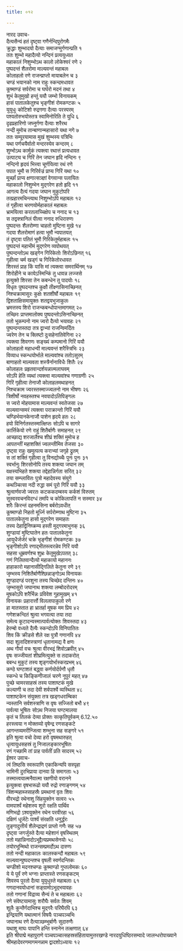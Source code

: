 ```yaml
---
title: ०१२

---
```

नारद उवाच-  
दैत्यसैन्यं हतं दृष्ट्वा गणैर्नन्दिपुरोगमैः  
क्रुद्धाः शुम्भादयो दैत्याः समाजग्मुर्गणान्प्रति १  
ततः शुम्भो महादैत्यो नन्दिनं प्रत्ययुध्यत  
महाकालं निशुम्भोऽथ कालो लोकेश्वरं रणे २  
पुष्पदन्तं शैलरोमा माल्यवन्तं महाबलः  
कोलाहलो रणे राजन्प्राप्तो मायाबलेन च ३  
चण्डं भयानको नाम राहुः स्कन्दमधावत  
कूष्माण्डं सर्परोमा च घर्घरो मदनं तथा ४  
शुभं केतुमुखो हन्तुं ययौ जम्भो विनायकम्  
हासं पातालकेतुश्च भृङ्गीशं रोमकण्टकः ५  
युयुधुः कोटिशो रुद्रगणा दैत्याः परस्परम्  
पश्यतोरुभयोस्तत्र स्वामिनोरिति ते युधि ६  
दृढप्रहारिणो जघ्नुर्गणा दैत्याः शरैरथ  
नन्दी मुमोच तान्बाणान्महासारो यथा नगे ७  
ततः सम्पूरयामास मुखं शुम्भस्य पत्रिभिः  
यथा पर्णचयैर्वातो मन्दरस्येव कन्दरम् ८  
शुम्भोऽथ कार्मुकं त्यक्त्वा रथात्तं प्रत्यधावत  
उत्पाट्य च गिरिं तेन जघान हृदि नन्दिनः ९  
नन्दिनो हृदयं भित्त्वा चूर्णयित्वा रथं रणे  
पपात भूमौ स गिरिर्वज्रं प्राप्य गिरिं यथा १०  
मूर्च्छां प्राप्य क्षणात्सञ्ज्ञां वेगवान्स पलायितः  
महाकालो निशुम्भेन मुद्गरेण हतो हृदि ११  
आगत्य दैत्यं गदया जघान मुकुटोपरि  
तत्प्रहारमचिन्त्याथ निशुम्भोऽपि महाबलः १२  
तं गृहीत्वा चरणयोर्महाकालं महाबलः  
भ्रामयित्वा करतलाच्चिक्षेप च ननाद च १३  
स तद्वक्त्रानिलं पीत्वा ननाद रुधिरारुणः  
पुष्पदन्तः शैलरोम्णा चाहतो मुष्टिना मुखे १४  
गदया शैलरोमाणं हत्वा भूमौ न्यपातयत्  
तं दृष्ट्वा पतितं भूमौ गिरिकेतुर्महाबलः १५  
पुष्पदन्तं महाभीमं मुद्गरेण व्यपोथयत्  
पुष्पन्दन्तोऽथ खड्गेन गिरिकेतोः शिरोऽछिनत् १६  
गृहीत्वा चर्म खड्गं च गिरिकेतोरधावत  
शिरस्तं प्राह किं यासि मां त्यक्त्वा समरार्थिनम् १७  
शिरोहीने च कायेऽस्मिन्किं तु धावन्न लज्जसे  
इत्युक्ते शिरसा तेन कबन्धेन तु पादयोः १८  
विधृतः पुष्पदन्तश्च कुक्षौ तीक्ष्णासिनाच्छिनत्  
निश्चक्रामासुरः कुक्षेः शतशीर्षो महाबलः १९  
द्विशताक्षिसमायुक्तः शतद्वयभुजाकुलः  
भ्रमत्तस्य शिरो राजन्कबन्धोपान्तमागमत् २०  
तच्छिरः प्राप्तमालोक्य पुष्पदन्तोऽसिनाच्छिनत्  
ततो भूकम्पनो नाम ज्वरो दैत्यो भयावहः २१  
पुष्पन्दन्तस्तदा तत्र द्वाभ्यां राजन्विमर्दितः  
ज्वरेण तेन च क्लिष्टो दुःसहेनातिवेगिना २२  
त्यक्त्वा शिवगणः सङ्ख्यं कम्पमानो गिरिं ययौ  
कोलाहलो महाधन्वी माल्यवन्तं शरैस्त्रिभिः २३  
विव्याध स्कन्धयोर्भाले माल्यवांश्च ततोऽसुरम्  
बाणाहतो माल्यवता शस्त्रैर्नानाविधैः शितैः २४  
कोलाहलः प्रहृतवान्दर्शयन्नात्मलाघवम्  
सोऽपि हेति व्यथां त्यक्त्वा माल्यवांश्च गणाग्रणीः २५  
गिरिं गृहीत्वा तेनाजौ कोलाहलमथाहनत्  
निश्चक्राम ज्वरस्तस्माज्ज्वलनो नाम भीषणः २६  
त्रिशीर्षो नवहस्तश्च नवपादोऽतिपिङ्गलः  
स ज्वरो मोहयामास माल्यवन्तं स्वतेजसा २७  
माल्यवान्समरं त्यक्त्वा पराक्रान्तो गिरिं ययौ  
चण्डिर्भयानकेनाजौ पाशेन हृदये हतः २८  
हयो विनिर्गतस्तस्मात्क्षिप्तः सोऽपि च सागरे  
कार्त्तिकेयो रणे राहुं शितैर्बाणैः समाहनत् २९  
आच्छाद्य शरजालैश्च शीघ्रं शक्तिं मुमोच ह  
आपतन्तीं महाशक्तिं ज्वलन्तीमिव तेजसा ३०  
दृष्ट्वा राहुः खमुत्पत्य कराभ्यां जगृहे द्रुतम्  
स तां शक्तिं गृहीत्वा तु विनद्योच्चैः पुनः पुनः ३१  
स्वर्भानुः शिरसोनोपि तस्य शक्त्या जघान तम्  
वक्षस्यभिहते शक्त्या तद्देहान्निर्गता सरित् ३२  
तया सम्प्लावितः पुत्रो महादेवस्य संयुगे  
कथञ्चित्सा नदी रुद्धा समं पूरो गिरिं ययौ ३३  
श्रुत्वार्णवजो ज्वरतः कटककदम्बस्य कर्कशं विरुतम्  
सुस्वरवचनविदग्धं तमपि च कोकिलापतिं न सस्मार ३४  
शरैः किरन्तं दहनमसिना बर्बरोऽवधीत्  
कूष्माण्डो निहतो मूर्ध्नि सर्परोम्णाथ मुष्टिना ३५  
पातालकेतुना हासो मुद्गरेण समाहतः  
तस्य देहाद्विनिष्क्रम्य हस्ती मुद्गरमाभुनक् ३६  
शुण्डायां मुष्टिघातेन हतः पातालकेतुना  
आयुधैर्जर्जरं चक्रे भृङ्गीशं रोमकण्टकः ३७  
भृङ्गीशोऽपि रणाद्भीतस्त्वरन्नेव गिरिं ययौ  
सहसा धूम्रवर्णश्च शुभ्रः केतुमुखेऽपतत् ३८  
गणं गिलितवान्दैत्यो महाकायो महाननः  
हाहाकारो महानासीद्गिलिते केतुना रणे ३९  
जृम्भस्य निशितैर्बाणैश्छिन्नाङ्गोऽथ विनायकः  
शुण्डादण्डं परशुना तस्य चिच्छेद दन्तिनः ४०  
जृम्भासुरो जघानाथ शक्त्या लम्बोदरोदरम्  
मूषकोऽपि शरैर्भिन्नः प्रविवेश गुहामुखम् ४१  
विनायकः प्रहारार्त्तो विललापाकुलो रणे  
हा मातस्तात हा भ्रातर्हा मूषक मम प्रिय ४२  
गणेशक्रन्दितं श्रुत्वा भगवत्या तया तदा  
समेत्य कूटादन्यस्मात्पार्वत्योक्तः शिवस्तदा ४३  
हेरम्बो वध्यते दैत्यैः स्कन्दोऽपि विनिपातितः  
शिव किं क्रीडसे शैले रक्ष पुत्रौ गणानपि ४४  
सदा शूलादिशस्त्राणां धृतानामद्य वै क्षणः  
अथ गौर्या वचः श्रुत्वा वीरभद्रं शिवोऽब्रवीत् ४५  
वृषः सज्जीयतां शीघ्रमित्युक्ते स तदाकरोत्  
बबन्ध मुकुटं तस्य शृङ्गयोर्भास्करप्रभम् ४६  
कण्ठे घण्टाशतं बद्ध्वा कर्णयोर्दर्पणौ धृतौ  
स्कन्धे च किङ्किणीजालं चरणे नूपुरं महत् ४७  
पुच्छे चामरसाहस्रं तस्य पाशाष्टकं मुखे  
कल्याणी च तदा देवी शर्वपार्श्वे व्यस्थिता ४८  
पाशाष्टकेन संयुक्ता तत्र खड्गधराम्बिका  
न्यस्तानि सर्वशस्त्राणि स वृषः सज्जितो बभौ ४९  
पार्वत्या भूषितः सोऽथ निजया घण्टमालया  
कृतं च तिलकं देव्या प्रोक्तः सत्कृतिपूर्वकम् 6.12.५०  
हरस्त्वया न मोक्तव्यो वृषेन्द्र रणसङ्कटे  
आगन्तव्यमरीन्जित्वा शम्भुना सह सङ्गरे ५१  
इति श्रुत्वा वचो देव्या हरो वृषमथारुहत्  
धृत्वायुधसहस्रं तु निजालङ्कारभूषितः  
रणं गच्छामि तां प्राह पार्वतीं प्रति सादरम् ५२  
ईश्वर उवाच-  
त्वं तिष्ठसि स्वरूपाणि एकाकिन्यपि सस्पृहा  
भामिनी दुरभिप्राया दानवा हि समागताः ५३  
तस्मात्त्वयात्मनैवात्मा रक्षणीयो वरानने  
इत्युक्त्वा वृषभारूढो ययौ रुद्रो रणाङ्गणम् ५४  
त्रिंशन्महाब्जसाहस्रैः प्रमथानां वृतः शिवः  
वीरभद्रो रथेनाशु सिंहयुक्तेन सत्वरः ५५  
वामपार्श्वं महेशस्य शूरो रक्षति पार्थिव  
मणिभद्रो ऽश्वयुक्तेन रथेन परवीरहा ५६  
दक्षिणं धूर्जटेः पार्श्वं संरक्षति धनुर्द्धरः  
तुङ्गादुत्तीर्य शैलेन्द्राद्रणं प्राप्तो गणैः सह ५७  
दृष्ट्वा जगर्जुस्ते दैत्या महेशानं वृषस्थितम्  
ततो महान्निनादोऽभूद्दैत्यप्रमथसेनयोः ५८  
तयोरभून्मिथो राजन्सम्प्रमर्दोऽथ दारुणः  
ततो नन्दी महाकालः कालस्कन्दौ महाबलः ५९  
माल्यवान्पुष्पदन्तश्च वृषली स्वर्णदन्तिकः  
चण्डीशो मदनश्चण्डः कूष्माण्डो गुप्तलोमकः ६०  
ये ये पूर्वं रणे भग्नाः प्राप्तास्ते रणसङ्कटम्  
शिवस्य पुरतो दैत्या युयुधुस्ते महाबलाः ६१  
गणदानवयोधानां सङ्ग्रामोऽभूद्भयावहः  
ततो गणानां विद्राव्य सैन्यं ते च महाबलाः ६२  
रणे संवेष्टयामासुः शरौघैः सर्वतः शिवम्  
शूलैः कुन्तैर्गदाभिश्च मुद्गरैः परिघैरपि ६३  
इन्द्रियाणि यथात्मानं विषयैः पञ्चपञ्चभिः  
जघानाथ रणे दैत्याञ्छम्भुर्बाणैः सुदारुणैः  
यथाशु माघः पापानि हन्ति स्नानेन तत्क्षणात् ६४  
इति श्रीपाद्मे महापुराणे पञ्चपञ्चात्सहस्रसंहितायामुत्तरखण्डे नारदयुधिष्ठिरसम्वादे जालन्धरोपाख्याने श्रीमहादेवरणमागमनन्नाम द्वादशोऽध्यायः १२